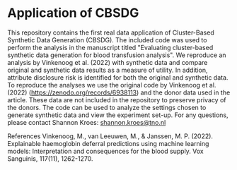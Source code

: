# Application of CBSDG 

This repository contains the first real data application of Cluster-Based Synthetic Data Generation (CBSDG). The included code was used to perform the analysis in the manuscript titled "Evaluating cluster-based synthetic data generation for blood transfusion analysis". We reproduce an analysis by Vinkenoog et al. (2022) with synthetic data and compare original and synthetic data results as a measure of utility. In addition, attribute disclosure risk is identified for both the original and synthetic data. To reproduce the analyses we use the original code by Vinkenoog et al. (2022) (https://zenodo.org/records/6938113) and the donor data used in the article. These data are not included in the repository to preserve privacy of the donors. The code can be used to analyze the settings chosen to generate synthetic data and view the experiment set-up. For any questions, please contact Shannon Kroes: shannon.kroes@tno.nl

References
Vinkenoog, M., van Leeuwen, M., & Janssen, M. P. (2022). Explainable haemoglobin deferral predictions using machine learning models: Interpretation and consequences for the blood supply. Vox Sanguinis, 117(11), 1262-1270.
